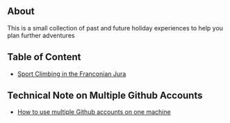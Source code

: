 ## About

This is a small collection of past and future holiday experiences to help you plan further adventures

## Table of Content

- [Sport Climbing in the Franconian Jura](./2024_05_01_frankenjura.md)

## Technical Note on Multiple Github Accounts

- [How to use multiple Github accounts on one machine](https://code.tutsplus.com/quick-tip-how-to-work-with-github-and-multiple-accounts--net-22574t)
